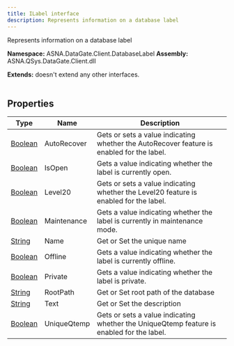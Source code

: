 ```yaml
---
title: ILabel interface
description: Represents information on a database label
---
```


Represents information on a database label

**Namespace:** ASNA.DataGate.Client.DatabaseLabel
**Assembly:** ASNA.QSys.DataGate.Client.dll

**Extends:** doesn't extend any other interfaces.
<br>
<br>

## Properties

| Type | Name | Description
| --- | --- | --- 
| [Boolean](https://docs.microsoft.com/en-us/dotnet/api/system.boolean) | AutoRecover | Gets or sets a value indicating whether the AutoRecover feature is enabled for the label. |
| [Boolean](https://docs.microsoft.com/en-us/dotnet/api/system.boolean) | IsOpen | Gets a value indicating whether the label is currently open. |
| [Boolean](https://docs.microsoft.com/en-us/dotnet/api/system.boolean) | Level20 | Gets or sets a value indicating whether the Level20 feature is enabled for the label. |
| [Boolean](https://docs.microsoft.com/en-us/dotnet/api/system.boolean) | Maintenance | Gets a value indicating whether the label is currently in maintenance mode. |
| [String](https://learn.microsoft.com/en-us/dotnet/api/system.string?view=net-8.0) | Name | Get or Set the unique name |
| [Boolean](https://docs.microsoft.com/en-us/dotnet/api/system.boolean) | Offline | Gets a value indicating whether the label is currently offline. |
| [Boolean](https://docs.microsoft.com/en-us/dotnet/api/system.boolean) | Private | Gets a value indicating whether the label is private. |
| [String](https://learn.microsoft.com/en-us/dotnet/api/system.string?view=net-8.0) | RootPath | Get or Set root path of the database |
| [String](https://learn.microsoft.com/en-us/dotnet/api/system.string?view=net-8.0) | Text | Get or Set the description |
| [Boolean](https://docs.microsoft.com/en-us/dotnet/api/system.boolean) | UniqueQtemp | Gets or sets a value indicating whether the UniqueQtemp feature is enabled for the label. |
